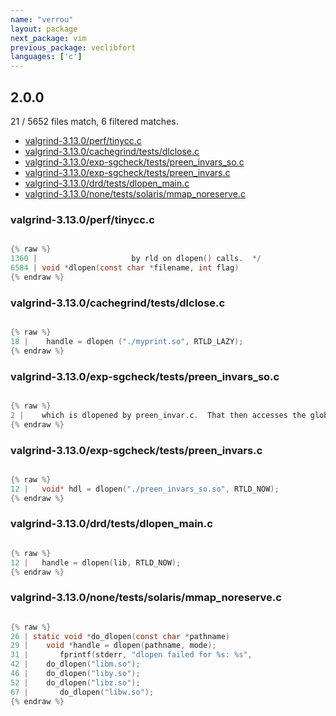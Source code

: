 ```yaml
---
name: "verrou"
layout: package
next_package: vim
previous_package: veclibfort
languages: ['c']
---
```

## 2.0.0
21 / 5652 files match, 6 filtered matches.

 - [valgrind-3.13.0/perf/tinycc.c](#valgrind-3130perftinyccc)
 - [valgrind-3.13.0/cachegrind/tests/dlclose.c](#valgrind-3130cachegrindtestsdlclosec)
 - [valgrind-3.13.0/exp-sgcheck/tests/preen_invars_so.c](#valgrind-3130exp-sgchecktestspreen_invars_soc)
 - [valgrind-3.13.0/exp-sgcheck/tests/preen_invars.c](#valgrind-3130exp-sgchecktestspreen_invarsc)
 - [valgrind-3.13.0/drd/tests/dlopen_main.c](#valgrind-3130drdtestsdlopen_mainc)
 - [valgrind-3.13.0/none/tests/solaris/mmap_noreserve.c](#valgrind-3130nonetestssolarismmap_noreservec)

### valgrind-3.13.0/perf/tinycc.c

```c

{% raw %}
1360 | 					   by rld on dlopen() calls.  */
6584 | void *dlopen(const char *filename, int flag)
{% endraw %}

```
### valgrind-3.13.0/cachegrind/tests/dlclose.c

```c

{% raw %}
18 |    handle = dlopen ("./myprint.so", RTLD_LAZY);
{% endraw %}

```
### valgrind-3.13.0/exp-sgcheck/tests/preen_invars_so.c

```c

{% raw %}
2 |    which is dlopened by preen_invar.c.  That then accesses the global
{% endraw %}

```
### valgrind-3.13.0/exp-sgcheck/tests/preen_invars.c

```c

{% raw %}
12 |   void* hdl = dlopen("./preen_invars_so.so", RTLD_NOW);
{% endraw %}

```
### valgrind-3.13.0/drd/tests/dlopen_main.c

```c

{% raw %}
12 |   handle = dlopen(lib, RTLD_NOW);
{% endraw %}

```
### valgrind-3.13.0/none/tests/solaris/mmap_noreserve.c

```c

{% raw %}
26 | static void *do_dlopen(const char *pathname)
29 |    void *handle = dlopen(pathname, mode);
31 |       fprintf(stderr, "dlopen failed for %s: %s",
42 |    do_dlopen("libm.so");
46 |    do_dlopen("liby.so");
52 |    do_dlopen("libz.so");
67 |       do_dlopen("libw.so");
{% endraw %}

```